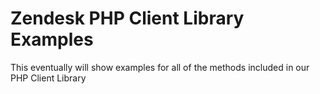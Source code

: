 # Zendesk PHP Client Library Examples

This eventually will show examples for all of the methods included in our PHP Client Library
